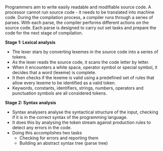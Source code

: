 Programmers aim to write easily readable and modifiable source code.
A processor cannot run source code - it needs to be translated into machine code.
During the compilation process, a compiler runs through a series of parses.
With each parse, the compiler performs different actions on the source code.
Each parse is designed to carry out set tasks and prepare the code for the next stage of compilation.

**Stage 1: Lexical analysis**
- The lexer stars by converting lexemes in the source code into a series of tokens.
- As the lexer reads the source code, it scans the code letter by letter.
- When it encounters a white space, operator symbol or special symbol, it decides that a word (lexeme) is complete.
- It then checks if the lexeme is valid using a predefined set of rules that allow every lexeme to be identified as a valid token.
- Keywords, constants, identifiers, strings, numbers, operators and punctuation symbols are all considered tokens.

**Stage 2: Syntax analysis**
- Syntax analysers analyse the syntactical structure of the input, checking if it is in the correct syntax of the programming language.
- It does this by analysing the token stream against production rules to detect any errors in the code.
- Doing this accomplishes two tasks
	- Checking for errors and reporting them
	- Building an abstract syntax tree (parse tree)
